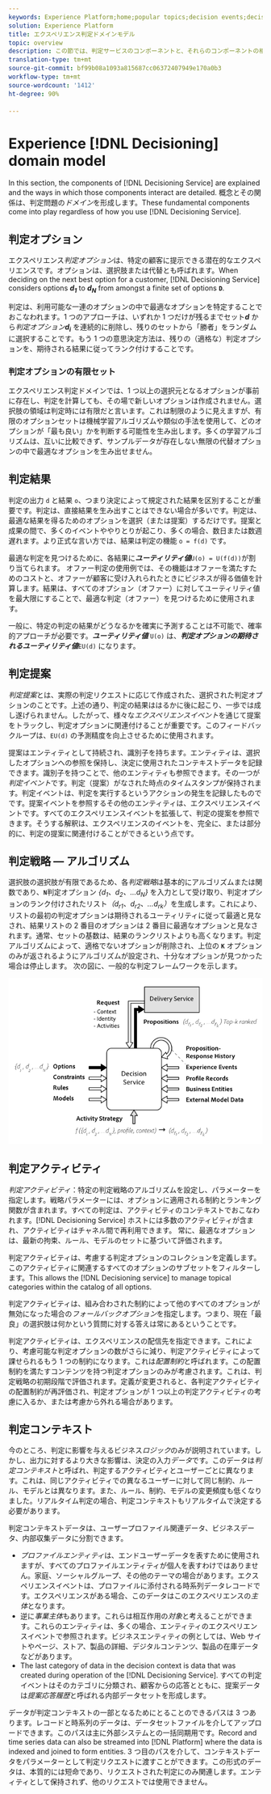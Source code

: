 ```yaml
---
keywords: Experience Platform;home;popular topics;decision events;decision event;Decision events
solution: Experience Platform
title: エクスペリエンス判定ドメインモデル
topic: overview
description: この節では、判定サービスのコンポーネントと、それらのコンポーネントの相互作用の詳細について説明します。概念とその関係は、判定の問題の「ドメイン」を形成します。 これらの基本コンポーネントは、Decisioningサービスの使用方法に関係なく機能します。
translation-type: tm+mt
source-git-commit: bf99b08a1093a815687cc06372407949e170a0b3
workflow-type: tm+mt
source-wordcount: '1412'
ht-degree: 90%

---
```



# Experience [!DNL Decisioning] domain model

In this section, the components of [!DNL Decisioning Service] are explained and the ways in which those components interact are detailed. 概念とその関係は、判定問題の&#x200B;*ドメイン*&#x200B;を形成します。These fundamental components come into play regardless of how you use [!DNL Decisioning Service].

## 判定オプション

エクスペリエンス&#x200B;*判定オプション*&#x200B;は、特定の顧客に提示できる潜在的なエクスペリエンスです。オプションは、選択肢または代替とも呼ばれます。When deciding on the next best option for a customer, [!DNL Decisioning Service] considers options ***d<sub>1</sub>*** to ***d<sub>N</sub>*** from amongst a finite set of options **`D`**.

判定は、利用可能な一連のオプションの中で最適なオプションを特定することでおこなわれます。1 つのアプローチは、いずれか 1 つだけが残るまでセット&#x200B;***d*** から&#x200B;*判定オプション****d<sub>i</sub>*** を連続的に削除し、残りのセットから「勝者」をランダムに選択することです。もう 1 つの意思決定方法は、残りの（適格な）判定オプションを、期待される結果に従ってランク付けすることです。

### 判定オプションの有限セット

エクスペリエンス判定ドメインでは、1 つ以上の選択元となるオプションが事前に存在し、判定を計算しても、その場で新しいオプションは作成されません。選択肢の領域は判定時には有限だと言います。これは制限のように見えますが、有限のオプションセットは機械学習アルゴリズムや類似の手法を使用して、どのオプションが「最も良い」かを判断する可能性を生み出します。多くの学習アルゴリズムは、互いに比較できず、サンプルデータが存在しない無限の代替オプションの中で最適なオプションを生み出せません。

## 判定結果

判定の出力 `d` と結果 `o`、つまり決定によって規定された結果を区別することが重要です。判定は、直接結果を生み出すことはできない場合が多いです。判定は、最適な結果を得るためのオプションを選択（または提案）するだけです。提案と成果の間で、多くのイベントややりとりが起こり、多くの場合、数日または数週遅れます。より正式な言い方では、結果は判定の機能 `o = f(d)` です。

最適な判定を見つけるために、各結果に&#x200B;***ユーティリティ値***`U(o) = U(f(d))`が割り当てられます。
オファー判定の使用例では、その機能はオファーを満たすためのコストと、オファーが顧客に受け入れられたときにビジネスが得る価値を計算します。結果は、すべてのオプション（オファー）に対してユーティリティ値を最大限にすることで、最適な判定（オファー）を見つけるために使用されます。

一般に、特定の判定の結果がどうなるかを確実に予測することは不可能で、確率的アプローチが必要です。***ユーティリティ値*** `U(o)` は、***判定オプションの期待されるユーティリティ値***`EU(d)` になります。

## 判定提案

*判定提案*&#x200B;とは、実際の判定リクエストに応じて作成された、選択された判定オプションのことです。上述の通り、判定の結果ははるかに後に起こり、一歩では成し遂げられません。したがって、様々な&#x200B;*エクスペリエンスイベント*&#x200B;を通じて提案をトラックし、判定オプションに関連付けることが重要です。このフィードバックループは、`EU(d)` の予測精度を向上させるために使用されます。

提案はエンティティとして持続され、識別子を持ちます。エンティティは、選択したオプションへの参照を保持し、決定に使用されたコンテキストデータを記録できます。識別子を持つことで、他のエンティティも参照できます。その一つが&#x200B;*判定イベント*&#x200B;です。判定（提案）がなされた時点のタイムスタンプが保持されます。判定イベントは、判定を実行するというアクションの発生を記録したものでです。提案イベントを参照するその他のエンティティは、エクスペリエンスイベントです。すべてのエクスペリエンスイベントを拡張して、判定の提案を参照できます。そうする解釈は、エクスペリエンスのイベントを、完全に、または部分的に、判定の提案に関連付けることができるという点です。

## 判定戦略 — アルゴリズム

選択肢の選択肢が有限であるため、各&#x200B;*判定戦略*&#x200B;は基本的にアルゴリズムまたは関数であり、**`N`**&#x200B;判定オプション *{d<sub>1</sub>、d<sub>2</sub>、…d<sub>N</sub>}* を入力として受け取り、判定オプションのランク付けされたリスト&#x200B;*（d<sub>r1</sub>、d<sub>r2</sub>、…d<sub>rk</sub>）*&#x200B;を生成します。これにより、リストの最初の判定オプションは期待されるユーティリティに従って最適と見なされ、結果リストの 2 番目のオプションは 2 番目に最適なオプションと見なされます。通常、セットの基数は、結果のランクリストよりも高くなります。判定アルゴリズムによって、適格でないオプションが削除され、上位の **`K`** オプションのみが返されるようにアルゴリズムが設定され、十分なオプションが見つかった場合は停止します。
次の図に、一般的な判定フレームワークを示します。

![図 1](./images/decisioning-optimization.png)

## 判定アクティビティ

*判定アクティビティ*：特定の判定戦略のアルゴリズムを設定し、パラメーターを指定します。戦略パラメーターには、オプションに適用される制約とランキング関数が含まれます。すべての判定は、アクティビティのコンテキストでおこなわれます。[!DNL Decisioning Service] ホストには多数のアクティビティが含まれ、アクティビティはチャネル間で再利用できます。 常に、最適なオプションは、最新の拘束、ルール、モデルのセットに基づいて評価されます。

判定アクティビティは、考慮する判定オプションのコレクションを定義します。このアクティビティに関連するすべてのオプションのサブセットをフィルターします。This allows the [!DNL Decisioning service] to manage topical categories within the catalog of all options.

判定アクティビティは、組み合わされた制約によって他のすべてのオプションが無効になった場合の&#x200B;*フォールバックオプション*&#x200B;を指定します。つまり、現在「最良」の選択肢は何かという質問に対する答えは常にあるということです。

判定アクティビティは、エクスペリエンスの配信先を指定できます。これにより、考慮可能な判定オプションの数がさらに減り、判定アクティビティによって課せられるもう 1 つの制約になります。これは&#x200B;*配置制約*&#x200B;と呼ばれます。この配置制約を満たすコンテンツを持つ判定オプションのみが考慮されます。これは、判定戦略の初期段階で評価されます。定義が変更されると、各判定アクティビティの配置制約が再評価され、判定オプションが 1 つ以上の判定アクティビティの考慮に入るか、または考慮から外れる場合があります。

## 判定コンテキスト

今のところ、判定に影響を与えるビジネス&#x200B;*ロジック*&#x200B;のみが説明されています。しかし、出力に対するより大きな影響は、決定の入力&#x200B;*データ*&#x200B;です。このデータは&#x200B;*判定コンテキスト*&#x200B;と呼ばれ、判定するアクティビティとユーザーごとに異なります。これは、同じアクティビティでの異なるユーザーに対して同じ制約、ルール、モデルとは異なります。また、ルール、制約、モデルの変更頻度も低くなりました。リアルタイム判定の場合、判定コンテキストもリアルタイムで決定する必要があります。

判定コンテキストデータは、ユーザープロファイル関連データ、ビジネスデータ、内部収集データに分割できます。

- *プロファイルエンティティ*&#x200B;は、エンドユーザーデータを表すために使用されますが、すべてのプロファイルエンティティが個人を表すわけではありません。家庭、ソーシャルグループ、その他のテーマの場合があります。エクスペリエンスイベントは、プロファイルに添付される時系列データレコードです。エクスペリエンスがある場合、このデータはこのエクスペリエンスの&#x200B;*主体*&#x200B;となります。
- 逆に&#x200B;*事業主体*&#x200B;もあります。これらは相互作用の&#x200B;*対象*&#x200B;と考えることができます。これらのエンティティは、多くの場合、エンティティのエクスペリエンスイベントで参照されます。ビジネスエンティティの例としては、Web サイトやページ、ストア、製品の詳細、デジタルコンテンツ、製品の在庫データなどがあります。
- The last category of data in the decision context is data that was created during operation of the [!DNL Decisioning Service]. すべての判定イベントはそのカテゴリに分類され、顧客からの応答とともに、提案データは&#x200B;*提案応答履歴*&#x200B;と呼ばれる内部データセットを形成します。

データが判定コンテキストの一部となるためにとることのできるパスは 3 つあります。レコードと時系列のデータは、データセットファイルを介してアップロードできます。このパスは主に外部システムとの一括同期用です。Record and time series data can also be streamed into [!DNL Platform] where the data is indexed and joined to form entities. 3 つ目のパスを介して、コンテキストデータをパラメーターとして判定リクエストに渡すことができます。この形式のデータは、本質的には短命であり、リクエストされた判定にのみ関連します。エンティティとして保持されず、他のリクエストでは使用できません。
